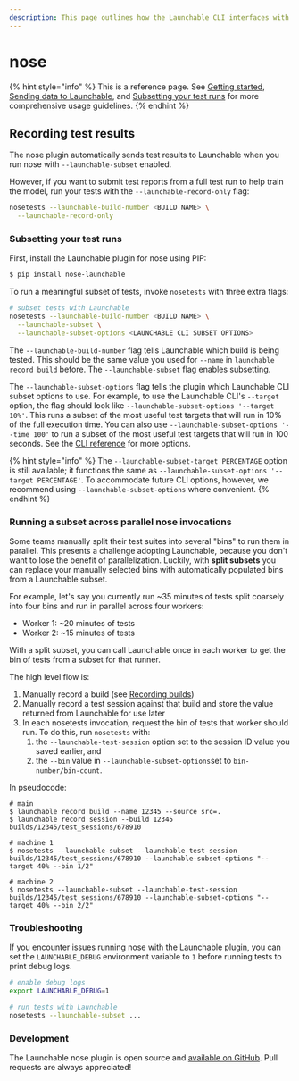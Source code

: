 ```yaml
---
description: This page outlines how the Launchable CLI interfaces with nose.
---
```


# nose

{% hint style="info" %}
This is a reference page. See [Getting started](../../getting-started.md), [Sending data to Launchable](../../sending-data-to-launchable/), and [Subsetting your test runs](../../features/predictive-test-selection/subsetting-your-test-runs.md) for more comprehensive usage guidelines.
{% endhint %}

## Recording test results

The nose plugin automatically sends test results to Launchable when you run nose with `--launchable-subset` enabled.

However, if you want to submit test reports from a full test run to help train the model, run your tests with the `--launchable-record-only` flag:

```bash
nosetests --launchable-build-number <BUILD NAME> \
  --launchable-record-only
```

### Subsetting your test runs

First, install the Launchable plugin for nose using PIP:

```bash
$ pip install nose-launchable
```

To run a meaningful subset of tests, invoke `nosetests` with three extra flags:

```bash
# subset tests with Launchable
nosetests --launchable-build-number <BUILD NAME> \
  --launchable-subset \
  --launchable-subset-options <LAUNCHABLE CLI SUBSET OPTIONS>
```

The `--launchable-build-number` flag tells Launchable which build is being tested. This should be the same value you used for `--name` in `launchable record build` before. The `--launchable-subset` flag enables subsetting.

The `--launchable-subset-options` flag tells the plugin which Launchable CLI subset options to use. For example, to use the Launchable CLI's `--target` option, the flag should look like `--launchable-subset-options '--target 10%'`. This runs a subset of the most useful test targets that will run in 10% of the full execution time. You can also use `--launchable-subset-options '--time 100'` to run a subset of the most useful test targets that will run in 100 seconds. See the [CLI reference](../cli-reference.md) for more options.

{% hint style="info" %}
The `--launchable-subset-target PERCENTAGE` option is still available; it functions the same as `--launchable-subset-options '--target PERCENTAGE'`. To accommodate future CLI options, however, we recommend using `--launchable-subset-options` where convenient.
{% endhint %}

### Running a subset across parallel nose invocations

Some teams manually split their test suites into several "bins" to run them in parallel. This presents a challenge adopting Launchable, because you don't want to lose the benefit of parallelization. Luckily, with **split subsets** you can replace your manually selected bins with automatically populated bins from a Launchable subset.

For example, let's say you currently run \~35 minutes of tests split coarsely into four bins and run in parallel across four workers:

* Worker 1: \~20 minutes of tests
* Worker 2: \~15 minutes of tests

With a split subset, you can call Launchable once in each worker to get the bin of tests from a subset for that runner.

The high level flow is:

1. Manually record a build (see [Recording builds](../../sending-data-to-launchable/#Recording-builds))
2. Manually record a test session against that build and store the value returned from Launchable for use later
3. In each nosetests invocation, request the bin of tests that worker should run. To do this, run `nosetests` with:
   1. the `--launchable-test-session` option set to the session ID value you saved earlier, and
   2. the `--bin` value in `--launchable-subset-options`set to `bin-number/bin-count`.

In pseudocode:

```
# main
$ launchable record build --name 12345 --source src=.
$ launchable record session --build 12345
builds/12345/test_sessions/678910

# machine 1
$ nosetests --launchable-subset --launchable-test-session builds/12345/test_sessions/678910 --launchable-subset-options "--target 40% --bin 1/2"

# machine 2
$ nosetests --launchable-subset --launchable-test-session builds/12345/test_sessions/678910 --launchable-subset-options "--target 40% --bin 2/2"
```

### Troubleshooting

If you encounter issues running nose with the Launchable plugin, you can set the `LAUNCHABLE_DEBUG` environment variable to `1` before running tests to print debug logs.

```bash
# enable debug logs
export LAUNCHABLE_DEBUG=1

# run tests with Launchable
nosetests --launchable-subset ...
```

### Development

The Launchable nose plugin is open source and [available on GitHub](https://github.com/launchableinc/nose-launchable). Pull requests are always appreciated!
